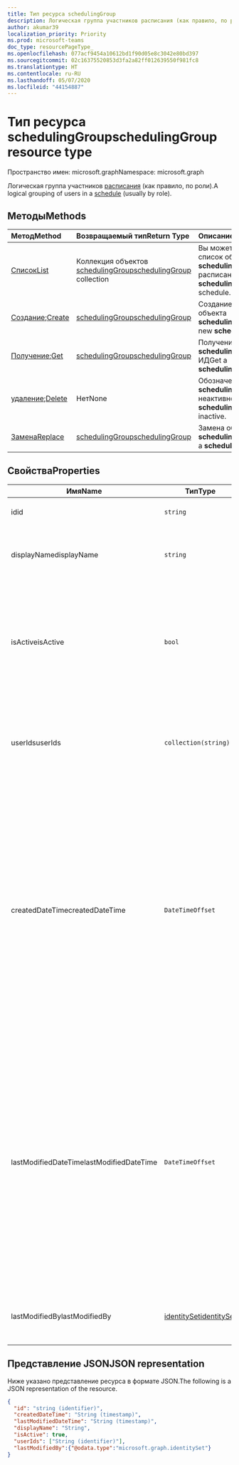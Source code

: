 ```yaml
---
title: Тип ресурса schedulingGroup
description: Логическая группа участников расписания (как правило, по роли).
author: akumar39
localization_priority: Priority
ms.prod: microsoft-teams
doc_type: resourcePageType_
ms.openlocfilehash: 077acf9454a10612bd1f90d05e8c3042e80bd397
ms.sourcegitcommit: 02c16375520853d3fa2a82ff012639550f981fc8
ms.translationtype: HT
ms.contentlocale: ru-RU
ms.lasthandoff: 05/07/2020
ms.locfileid: "44154887"
---
```

# <a name="schedulinggroup-resource-type"></a><span data-ttu-id="8e7fd-103">Тип ресурса schedulingGroup</span><span class="sxs-lookup"><span data-stu-id="8e7fd-103">schedulingGroup resource type</span></span>

<span data-ttu-id="8e7fd-104">Пространство имен: microsoft.graph</span><span class="sxs-lookup"><span data-stu-id="8e7fd-104">Namespace: microsoft.graph</span></span>

<span data-ttu-id="8e7fd-105">Логическая группа участников [расписания](schedule.md) (как правило, по роли).</span><span class="sxs-lookup"><span data-stu-id="8e7fd-105">A logical grouping of users in a [schedule](schedule.md) (usually by role).</span></span> 

## <a name="methods"></a><span data-ttu-id="8e7fd-106">Методы</span><span class="sxs-lookup"><span data-stu-id="8e7fd-106">Methods</span></span>

| <span data-ttu-id="8e7fd-107">Метод</span><span class="sxs-lookup"><span data-stu-id="8e7fd-107">Method</span></span>       | <span data-ttu-id="8e7fd-108">Возвращаемый тип</span><span class="sxs-lookup"><span data-stu-id="8e7fd-108">Return Type</span></span>  |<span data-ttu-id="8e7fd-109">Описание</span><span class="sxs-lookup"><span data-stu-id="8e7fd-109">Description</span></span>|
|:---------------|:--------|:----------|
|[<span data-ttu-id="8e7fd-110">Список</span><span class="sxs-lookup"><span data-stu-id="8e7fd-110">List</span></span>](../api/schedule-list-schedulinggroups.md) | <span data-ttu-id="8e7fd-111">Коллекция объектов [schedulingGroup](schedulinggroup.md)</span><span class="sxs-lookup"><span data-stu-id="8e7fd-111">[schedulingGroup](schedulinggroup.md) collection</span></span> | <span data-ttu-id="8e7fd-112">Вы можете просмотреть список объектов **schedulingGroups** в расписании.</span><span class="sxs-lookup"><span data-stu-id="8e7fd-112">Get the list of **schedulingGroups** in a schedule.</span></span>|
|<span data-ttu-id="8e7fd-113">[Создание](../api/schedule-post-schedulinggroups.md);</span><span class="sxs-lookup"><span data-stu-id="8e7fd-113">[Create](../api/schedule-post-schedulinggroups.md)</span></span> | [<span data-ttu-id="8e7fd-114">schedulingGroup</span><span class="sxs-lookup"><span data-stu-id="8e7fd-114">schedulingGroup</span></span>](schedulinggroup.md) | <span data-ttu-id="8e7fd-115">Создание нового объекта **schedulingGroup**</span><span class="sxs-lookup"><span data-stu-id="8e7fd-115">Create a new **schedulingGroup**.</span></span>|
|<span data-ttu-id="8e7fd-116">[Получение](../api/schedulinggroup-get.md);</span><span class="sxs-lookup"><span data-stu-id="8e7fd-116">[Get](../api/schedulinggroup-get.md)</span></span> | [<span data-ttu-id="8e7fd-117">schedulingGroup</span><span class="sxs-lookup"><span data-stu-id="8e7fd-117">schedulingGroup</span></span>](schedulinggroup.md) | <span data-ttu-id="8e7fd-118">Получение объекта **schedulingGroup** по ИД</span><span class="sxs-lookup"><span data-stu-id="8e7fd-118">Get a **schedulingGroup** by ID.</span></span>|
|<span data-ttu-id="8e7fd-119">[удаление](../api/schedulinggroup-delete.md);</span><span class="sxs-lookup"><span data-stu-id="8e7fd-119">[Delete](../api/schedulinggroup-delete.md)</span></span> | <span data-ttu-id="8e7fd-120">Нет</span><span class="sxs-lookup"><span data-stu-id="8e7fd-120">None</span></span> | <span data-ttu-id="8e7fd-121">Обозначение объекта **schedulingGroup** как неактивного.</span><span class="sxs-lookup"><span data-stu-id="8e7fd-121">Mark **schedulingGroup** as inactive.</span></span>|
|[<span data-ttu-id="8e7fd-122">Замена</span><span class="sxs-lookup"><span data-stu-id="8e7fd-122">Replace</span></span>](../api/schedulinggroup-put.md) | [<span data-ttu-id="8e7fd-123">schedulingGroup</span><span class="sxs-lookup"><span data-stu-id="8e7fd-123">schedulingGroup</span></span>](schedulinggroup.md) | <span data-ttu-id="8e7fd-124">Замена объекта **schedulingGroup**.</span><span class="sxs-lookup"><span data-stu-id="8e7fd-124">Replace a **schedulingGroup**.</span></span>|

## <a name="properties"></a><span data-ttu-id="8e7fd-125">Свойства</span><span class="sxs-lookup"><span data-stu-id="8e7fd-125">Properties</span></span>
|<span data-ttu-id="8e7fd-126">Имя</span><span class="sxs-lookup"><span data-stu-id="8e7fd-126">Name</span></span>          |<span data-ttu-id="8e7fd-127">Тип</span><span class="sxs-lookup"><span data-stu-id="8e7fd-127">Type</span></span>           |<span data-ttu-id="8e7fd-128">Описание</span><span class="sxs-lookup"><span data-stu-id="8e7fd-128">Description</span></span>                                                                                 |
|--------------|---------------|--------------------------------------------------------------------------------------------|
| <span data-ttu-id="8e7fd-129">id</span><span class="sxs-lookup"><span data-stu-id="8e7fd-129">id</span></span>            | `string`      |<span data-ttu-id="8e7fd-130">ИД объекта **schedulingGroup**</span><span class="sxs-lookup"><span data-stu-id="8e7fd-130">ID of the **schedulingGroup**.</span></span>|
| <span data-ttu-id="8e7fd-131">displayName</span><span class="sxs-lookup"><span data-stu-id="8e7fd-131">displayName</span></span>   | `string`      | <span data-ttu-id="8e7fd-132">Отображаемое имя для объекта **schedulingGroup**.</span><span class="sxs-lookup"><span data-stu-id="8e7fd-132">The display name for the **schedulingGroup**.</span></span> <span data-ttu-id="8e7fd-133">Обязательный.</span><span class="sxs-lookup"><span data-stu-id="8e7fd-133">Required.</span></span> |
| <span data-ttu-id="8e7fd-134">isActive</span><span class="sxs-lookup"><span data-stu-id="8e7fd-134">isActive</span></span>          |`bool`      | <span data-ttu-id="8e7fd-135">Указывает, можно ли использовать объект `schedulingGroup` при создании новых сущностей или обновлении существующих.</span><span class="sxs-lookup"><span data-stu-id="8e7fd-135">Indicates whether the `schedulingGroup` can be used when creating new entities or updating existing ones.</span></span> <span data-ttu-id="8e7fd-136">Обязательный.</span><span class="sxs-lookup"><span data-stu-id="8e7fd-136">Required.</span></span> |
| <span data-ttu-id="8e7fd-137">userIds</span><span class="sxs-lookup"><span data-stu-id="8e7fd-137">userIds</span></span>       | `collection(string)`    |  <span data-ttu-id="8e7fd-138">Список ИД пользователей, являющихся участниками **schedulingGroup**.</span><span class="sxs-lookup"><span data-stu-id="8e7fd-138">The list of user IDs that are a member of the **schedulingGroup**.</span></span> <span data-ttu-id="8e7fd-139">Обязательный.</span><span class="sxs-lookup"><span data-stu-id="8e7fd-139">Required.</span></span> |
| <span data-ttu-id="8e7fd-140">createdDateTime</span><span class="sxs-lookup"><span data-stu-id="8e7fd-140">createdDateTime</span></span>       |`DateTimeOffset`        |<span data-ttu-id="8e7fd-141">Метка времени первоначального создания объекта **schedulingGroup**.</span><span class="sxs-lookup"><span data-stu-id="8e7fd-141">The time stamp in which this **schedulingGroup** was first created.</span></span> <span data-ttu-id="8e7fd-142">Тип Timestamp представляет сведения о времени и дате с использованием формата ISO 8601 (всегда применяется формат UTC).</span><span class="sxs-lookup"><span data-stu-id="8e7fd-142">The Timestamp type represents date and time information using ISO 8601 format and is always in UTC time.</span></span> <span data-ttu-id="8e7fd-143">Например, значение полуночи 1 января 2014 г. в формате UTC выглядит так: "2014-01-01T00:00:00Z".</span><span class="sxs-lookup"><span data-stu-id="8e7fd-143">For example, midnight UTC on Jan 1, 2014 would look like this: '2014-01-01T00:00:00Z'.</span></span> |
| <span data-ttu-id="8e7fd-144">lastModifiedDateTime</span><span class="sxs-lookup"><span data-stu-id="8e7fd-144">lastModifiedDateTime</span></span>      |`DateTimeOffset`        |<span data-ttu-id="8e7fd-145">Метка времени последнего обновления объекта **schedulingGroup**.</span><span class="sxs-lookup"><span data-stu-id="8e7fd-145">The time stamp in which this **schedulingGroup** was last updated.</span></span> <span data-ttu-id="8e7fd-146">Тип Timestamp представляет сведения о времени и дате с использованием формата ISO 8601 (всегда применяется формат UTC).</span><span class="sxs-lookup"><span data-stu-id="8e7fd-146">The Timestamp type represents date and time information using ISO 8601 format and is always in UTC time.</span></span> <span data-ttu-id="8e7fd-147">Например, значение полуночи 1 января 2014 г. в формате UTC выглядит так: "2014-01-01T00:00:00Z".</span><span class="sxs-lookup"><span data-stu-id="8e7fd-147">For example, midnight UTC on Jan 1, 2014 would look like this: '2014-01-01T00:00:00Z'.</span></span> |
| <span data-ttu-id="8e7fd-148">lastModifiedBy</span><span class="sxs-lookup"><span data-stu-id="8e7fd-148">lastModifiedBy</span></span>        | [<span data-ttu-id="8e7fd-149">identitySet</span><span class="sxs-lookup"><span data-stu-id="8e7fd-149">identitySet</span></span>](identityset.md) |<span data-ttu-id="8e7fd-150">Учетная запись, которая последней обновила этот объект **schedulingGroup**.</span><span class="sxs-lookup"><span data-stu-id="8e7fd-150">The identity that last updated this **schedulingGroup**.</span></span>|

## <a name="json-representation"></a><span data-ttu-id="8e7fd-151">Представление JSON</span><span class="sxs-lookup"><span data-stu-id="8e7fd-151">JSON representation</span></span>

<span data-ttu-id="8e7fd-152">Ниже указано представление ресурса в формате JSON.</span><span class="sxs-lookup"><span data-stu-id="8e7fd-152">The following is a JSON representation of the resource.</span></span>

<!-- {
  "blockType": "resource",
  "keyProperty": "id",
  "@odata.type": "microsoft.graph.schedulingGroup",
  "baseType": "microsoft.graph.changeTrackedEntity"
}-->

```json
{
  "id": "string (identifier)",
  "createdDateTime": "String (timestamp)",
  "lastModifiedDateTime": "String (timestamp)",
  "displayName": "String",
  "isActive": true,
  "userIds": ["String (identifier)"],
  "lastModifiedBy":{"@odata.type":"microsoft.graph.identitySet"}
}
```


<!-- uuid: 8fcb5dbc-d5aa-4681-8e31-b001d5168d79
2015-10-25 14:57:30 UTC -->
<!--
{
  "type": "#page.annotation",
  "description": "schedulingGroup resource",
  "keywords": "",
  "section": "documentation",
  "tocPath": "",
  "suppressions": []
}
-->
